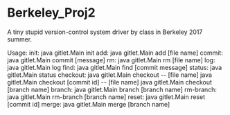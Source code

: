 # Berkeley_Proj2

A tiny stupid version-control system driver by class in Berkeley 2017 summer.

Usage:
    init:       java gitlet.Main init
    add:        java gitlet.Main add [file name]
    commit:     java gitlet.Main commit [message]
    rm:         java gitlet.Main rm [file name]
    log:        java gitlet.Main log
    find:       java gitlet.Main find [commit message]
    status:     java gitlet.Main status
    checkout:   java gitlet.Main checkout -- [file name]
                java gitlet.Main checkout [commit id] -- [file name]
                java gitlet.Main checkout [branch name]
    branch:     java gitlet.Main branch [branch name]
    rm-branch:  java gitlet.Main rm-branch [branch name]
    reset:      java gitlet.Main reset [commit id]
    merge:      java gitlet.Main merge [branch name]
